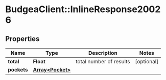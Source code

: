 # BudgeaClient::InlineResponse20026

## Properties
Name | Type | Description | Notes
------------ | ------------- | ------------- | -------------
**total** | **Float** | total number of results | [optional] 
**pockets** | [**Array&lt;Pocket&gt;**](Pocket.md) |  | 


